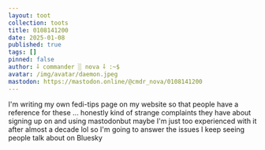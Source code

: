 ```yaml
---
layout: toot
collection: toots
title: 0108141200
date: 2025-01-08
published: true
tags: []
pinned: false
author: ⸸ commander ░ nova ⸸ :~$
avatar: /img/avatar/daemon.jpeg
mastodon: https://mastodon.online/@cmdr_nova/0108141200
---
```


I'm writing my own fedi-tips page on my website so that people have a reference for these ... honestly kind of strange complaints they have about signing up on and using mastodonbut maybe I'm just too experienced with it after almost a decade lol so I'm going to answer the issues I keep seeing people talk about on Bluesky
